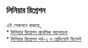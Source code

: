 ## লিনিয়ার রিগ্রেশন   

এই সেকশনে থাকছে,   
	* [লিনিয়ার রিগ্রেশন প্রাথমিক আলোচনা](linear_regression/linear_regression_intro.md)   
	* [লিনিয়ার রিগ্রেশন পর্ব-২ ও গ্রেডিয়েন্ট ডিসেন্ট](linear_regression/linear_regression_2.md)